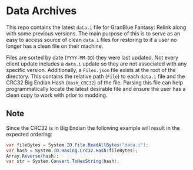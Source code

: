 # Data Archives

This repo contains the latest `data.i` file for GranBlue Fantasy: Relink along with some previous versions. The main purpose of this is to serve as an easy to access source of clean `data.i` files for restoring to if a user no longer has a clean file on their machine.

Files are sorted by date (`YYYY-MM-DD`) they were last updated. Not every client update includes a `data.i` update so they are not associated with any specific version. Additionally, a `Files.json` file exists at the root of the directory. This contains the relative path (`File`) to each `data.i` file and the CRC32 Big Endian Hash (`Hash_CRC32`) of the file. Parsing this file can help programmatically locate the latest desirable file and ensure the user has a clean copy to work with prior to modding.

## Note

Since the CRC32 is in Big Endian the following example will result in the expected ordering:

```csharp
var fileBytes = System.IO.File.ReadAllBytes("data.i");
var hash = System.IO.Hasing.Crc32.Hash(fileBytes);
Array.Reverse(hash);
var str = System.Convert.ToHexString(hash);
```
